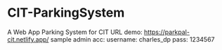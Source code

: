 # CIT-ParkingSystem
 A Web App Parking System for CIT
 URL demo:
https://parkpal-cit.netlify.app/
sample admin acc:
username: charles_dp
pass: 1234567
